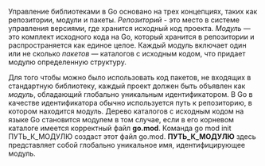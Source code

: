 Управление библиотеками в Go основано на трех концепциях, таких как репо­зитории, модули и пакеты. *Репозиторий* - это место в системе управления версиями, где хранится исходный код проекта.
*Модуль* — это комплект исходного кода на Go, который хранится в репозитории и распространяется как единое целое. Каждый модуль включает один или не­ сколько *пакетов* — каталогов с исходным кодом, что придает модулю опреде­ленную структуру.

Для того чтобы можно было использовать код пакетов, не входящих в стандарт­ную библиотеку, каждый проект должен быть объявлен как *модуль*, обладающий глобально уникальным идентификатором. В Go в качестве идентификатора обычно используется путь к репозиторию, в котором находится модуль. Дерево каталогов с исходным кодом на языке Go становится модулем в том случае, если в его корневом каталоге имеется корректный файл **go.mod**.  Команда go mod init ПУТЬ_К_МОДУЛЮ создаст этот файл go.mod. **ПУТЬ_К_МОДУЛЮ** здесь представляет собой глобально уникальное имя, идентифицирующее модуль.
